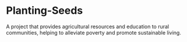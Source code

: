 # Planting-Seeds
A project that provides agricultural resources and education to rural communities, helping to alleviate poverty and promote sustainable living.
